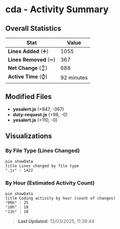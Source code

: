 # cda - Activity Summary 

## Overall Statistics

| Stat                   | Value                                                             |
| ---------------------- | ----------------------------------------------------------------- |
| **Lines Added** (➕)   | 1055                                          |
| **Lines Removed** (➖) | 367                                        |
| **Net Change** (↕)    | 688                |
| **Active Time** (⌚)   | 92 minutes |


## Modified Files
- **yesalert.js** (+847, -367)
- **duty-request.js** (+98, -0)
- **yesalert.js** (+110, -0)

## Visualizations

### By File Type (Lines Changed)

```mermaid
pie showData
title Lines changed by file type
".js" : 1422
```

### By Hour (Estimated Activity Count)

```mermaid
pie showData
title Coding activity by hour (count of changes)
"09h" : 25
"10h" : 18
"11h" : 10
```


> **Last Updated:** 13/03/2025, 11:39:44